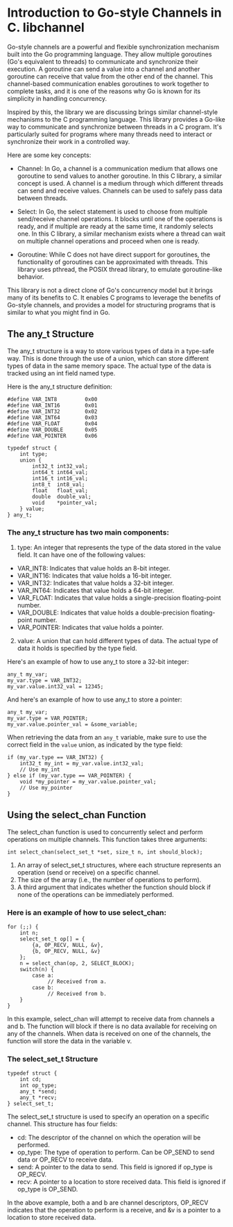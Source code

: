 
# Introduction to Go-style Channels in C. libchannel

Go-style channels are a powerful and flexible synchronization mechanism built into the Go programming language. They allow multiple goroutines (Go's equivalent to threads) to communicate and synchronize their execution. A goroutine can send a value into a channel and another goroutine can receive that value from the other end of the channel. This channel-based communication enables goroutines to work together to complete tasks, and it is one of the reasons why Go is known for its simplicity in handling concurrency.

Inspired by this, the library we are discussing brings similar channel-style mechanisms to the C programming language. This library provides a Go-like way to communicate and synchronize between threads in a C program. It's particularly suited for programs where many threads need to interact or synchronize their work in a controlled way.

Here are some key concepts:

- Channel: In Go, a channel is a communication medium that allows one goroutine to send values to another goroutine. In this C library, a similar concept is used. A channel is a medium through which different threads can send and receive values. Channels can be used to safely pass data between threads.

- Select: In Go, the select statement is used to choose from multiple send/receive channel operations. It blocks until one of the operations is ready, and if multiple are ready at the same time, it randomly selects one. In this C library, a similar mechanism exists where a thread can wait on multiple channel operations and proceed when one is ready.

- Goroutine: While C does not have direct support for goroutines, the functionality of goroutines can be approximated with threads. This library uses pthread, the POSIX thread library, to emulate goroutine-like behavior.

This library is not a direct clone of Go's concurrency model but it brings many of its benefits to C. It enables C programs to leverage the benefits of Go-style channels, and provides a model for structuring programs that is similar to what you might find in Go.

## The any_t Structure

The any_t structure is a way to store various types of data in a type-safe way. This is done through the use of a union, which can store different types of data in the same memory space. The actual type of the data is tracked using an int field named type.

Here is the any_t structure definition:

```
#define VAR_INT8         0x00
#define VAR_INT16        0x01
#define VAR_INT32        0x02
#define VAR_INT64        0x03
#define VAR_FLOAT        0x04
#define VAR_DOUBLE       0x05
#define VAR_POINTER      0x06

typedef struct {
    int type;
    union {
        int32_t int32_val;
        int64_t int64_val;
        int16_t int16_val;
        int8_t  int8_val;
        float   float_val;
        double  double_val;
        void    *pointer_val;
    } value;
} any_t;
```

### The any_t structure has two main components:

1. type: An integer that represents the type of the data stored in the value field. It can have one of the following values:

- VAR_INT8: Indicates that value holds an 8-bit integer.
- VAR_INT16: Indicates that value holds a 16-bit integer.
- VAR_INT32: Indicates that value holds a 32-bit integer.
- VAR_INT64: Indicates that value holds a 64-bit integer.
- VAR_FLOAT: Indicates that value holds a single-precision floating-point number.
- VAR_DOUBLE: Indicates that value holds a double-precision floating-point number.
- VAR_POINTER: Indicates that value holds a pointer.

2. value: A union that can hold different types of data. The actual type of data it holds is specified by the type field.

Here's an example of how to use any_t to store a 32-bit integer:

```
any_t my_var;
my_var.type = VAR_INT32;
my_var.value.int32_val = 12345;
```

And here's an example of how to use any_t to store a pointer:

```
any_t my_var;
my_var.type = VAR_POINTER;
my_var.value.pointer_val = &some_variable;
```

When retrieving the data from an `any_t` variable, make sure to use the correct field in the `value` union, as indicated by the type field:

```
if (my_var.type == VAR_INT32) {
    int32_t my_int = my_var.value.int32_val;
    // Use my_int
} else if (my_var.type == VAR_POINTER) {
    void *my_pointer = my_var.value.pointer_val;
    // Use my_pointer
}
```


## Using the select_chan Function

The select_chan function is used to concurrently select and perform operations on multiple channels. This function takes three arguments:

```
int select_chan(select_set_t *set, size_t n, int should_block);
```

1. An array of select_set_t structures, where each structure represents an operation (send or receive) on a specific channel.
2. The size of the array (i.e., the number of operations to perform).
3. A third argument that indicates whether the function should block if none of the operations can be immediately performed.

### Here is an example of how to use select_chan:

```
for (;;) {
    int n;
    select_set_t op[] = {
        {a, OP_RECV, NULL, &v},  
        {b, OP_RECV, NULL, &v}
    };
    n = select_chan(op, 2, SELECT_BLOCK);
    switch(n) {
        case a:
             // Received from a.
        case b:
             // Received from b.
    }
}
```

In this example, select_chan will attempt to receive data from channels a and b. The function will block if there is no data available for receiving on any of the channels. When data is received on one of the channels, the function will store the data in the variable v.

### The select_set_t Structure

```
typedef struct {
    int cd;
    int op_type;
    any_t *send;
    any_t *recv;
} select_set_t;
```

The select_set_t structure is used to specify an operation on a specific channel. This structure has four fields:

- cd: The descriptor of the channel on which the operation will be performed.
- op_type: The type of operation to perform. Can be OP_SEND to send data or OP_RECV to receive data.
- send: A pointer to the data to send. This field is ignored if op_type is OP_RECV.
- recv: A pointer to a location to store received data. This field is ignored if op_type is OP_SEND.
  
In the above example, both a and b are channel descriptors, OP_RECV indicates that the operation to perform is a receive, and &v is a pointer to a location to store received data.
